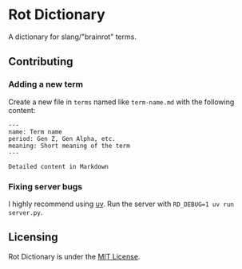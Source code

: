 # Rot Dictionary

A dictionary for slang/"brainrot" terms.

## Contributing

### Adding a new term

Create a new file in `terms` named like `term-name.md` with the following content:

```
---
name: Term name
period: Gen Z, Gen Alpha, etc.
meaning: Short meaning of the term
---

Detailed content in Markdown
```

### Fixing server bugs

I highly recommend using [uv](https://github.com/astral-sh/uv/). Run the server with `RD_DEBUG=1 uv run server.py`.

## Licensing

Rot Dictionary is under the [MIT License](./LICENSE).
